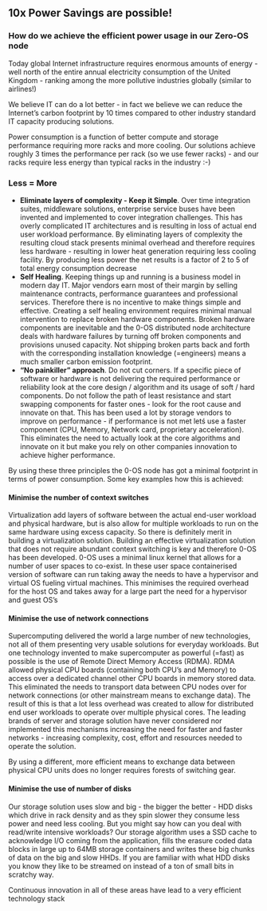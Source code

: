## 10x Power Savings are possible!

### How do we achieve the efficient power usage in our Zero-OS node

Today global Internet infrastructure requires enormous amounts of energy - well north of the entire annual electricity consumption of the United Kingdom - ranking among the more pollutive industries globally (similar to airlines!)

We believe IT can do a lot better - in fact we believe we can reduce the Internet’s carbon footprint by 10 times compared to other industry standard IT capacity producing solutions.

Power consumption is a function of better compute and storage performance requiring more racks and more cooling.  Our solutions achieve roughly 3 times the performance per rack (so we use fewer racks) - and our racks require less energy than typical racks in the industry :-)

### Less = More


* **Eliminate layers of complexity - Keep it Simple**. Over time integration suites, middleware solutions, enterprise service buses have been invented and implemented to cover integration challenges. This has overly complicated IT architectures and is resulting in loss of actual end user workload performance. By eliminating layers of complexity the resulting cloud stack presents minimal overhead and therefore requires less hardware - resulting in lower heat generation requiring less cooling facility. By producing less power the net results is a factor of 2 to 5 of total energy consumption decrease
* **Self Healing**.  Keeping things up and running is a business model in modern day IT.  Major vendors earn most of their margin by selling maintenance contracts, performance guarantees and professional services. Therefore there is no incentive to make things simple and effective. Creating a self healing environment requires minimal manual intervention to replace broken hardware components. Broken hardware components are inevitable and the 0-OS distributed node architecture deals with hardware failures by turning off broken components and provisions unused capacity. Not shipping broken parts back and forth with the corresponding installation knowledge (=engineers) means a much smaller carbon emission footprint.
* **“No painkiller” approach**.  Do not cut corners. If a specific piece of software or hardware is not delivering the required  performance or reliability look at the core design / algorithm and its usage of soft / hard components. Do not follow the path of least resistance and start swapping components for faster ones - look for the root cause and innovate on that. This has been used a lot by storage vendors to improve on performance - if performance is not met letś use a faster component (CPU, Memory, Network card, proprietary acceleration). This eliminates the need to actually look at the core algorithms and innovate on it but make you rely on other companies innovation to achieve higher performance.

By using these three principles the  0-OS node has got a minimal footprint in terms of power consumption. Some key examples how this is achieved:

#### Minimise the number of context switches
Virtualization add layers of software between the actual end-user workload and physical hardware, but is also allow for multiple workloads to run on the same hardware using excess capacity.  So there is definitely merit in building a virtualization solution. Building an effective virtualization solution that does not require abundant context switching is key and therefore 0-OS has been developed.  0-OS uses a minimal linux kernel that allows for a number of user spaces to co-exist. In these user space containerised version of software can run taking away the needs to have a hypervisor and virtual OS fueling virtual machines. This minimises the required overhead for the host OS and takes away for a large part the need for a hypervisor and guest OS’s

#### Minimise the use of network connections
Supercomputing delivered the world a large number of new technologies, not all of them presenting very usable solutions for everyday workloads. But one technology invented to make supercomputer as powerful (=fast) as possible is the use of Remote Direct Memory Access (RDMA).  RDMA allowed physical CPU boards (containing both CPU’s and Memory) to access over a dedicated channel other CPU boards in memory stored data. This eliminated the needs to transport data between CPU nodes over for network connections (or other mainstream means to exchange data).  The result of this is that a lot less overhead was created to allow for distributed end user workloads to operate over multiple physical cores. The leading brands of server and storage solution have never considered nor implemented this mechanisms increasing the need for faster and faster networks - increasing complexity, cost, effort and resources needed to operate the solution.

By using a different, more efficient means to exchange data between physical CPU units does no longer requires forests of switching gear.

#### Minimise the use of number of disks
Our storage solution uses slow and big - the bigger the better - HDD disks which drive in rack density and as they spin slower they consume less power and need less cooling. But you might say how can you deal with read/write intensive workloads? Our storage algorithm uses a SSD cache to acknowledge I/O coming from the application, fills the erasure coded data blocks in large up to 64MB storage containers and writes these big chunks of data on the big and slow HHDs. If you are familiar with what HDD disks you know they like to be streamed on instead of a ton of small bits in scratchy way.

Continuous innovation in all of these areas have lead to a very efficient technology stack
